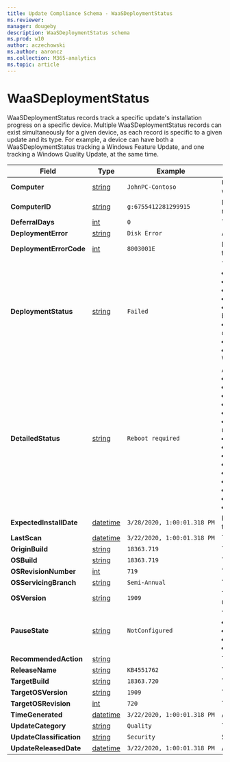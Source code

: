 ```yaml
---
title: Update Compliance Schema - WaaSDeploymentStatus
ms.reviewer: 
manager: dougeby
description: WaaSDeploymentStatus schema
ms.prod: w10
author: aczechowski
ms.author: aaroncz
ms.collection: M365-analytics
ms.topic: article
---
```


# WaaSDeploymentStatus

WaaSDeploymentStatus records track a specific update's installation progress on a specific device. Multiple WaaSDeploymentStatus records can exist simultaneously for a given device, as each record is specific to a given update and its type. For example, a device can have both a WaaSDeploymentStatus tracking a Windows Feature Update, and one tracking a Windows Quality Update, at the same time.

|Field |Type |Example |Description |
|-|-|-----|------------------------|
|**Computer** |[string](/azure/kusto/query/scalar-data-types/string) |`JohnPC-Contoso` |User or Organization-provided device name. If this appears as '#', then Device Name may not be sent through telemetry. To enable Device Name to be sent with telemetry, see [Enroll devices in Update Compliance](update-compliance-get-started.md#enroll-devices-in-update-compliance). |
|**ComputerID** |[string](/azure/kusto/query/scalar-data-types/string) |`g:6755412281299915` |Microsoft Global Device Identifier. This is an internal identifier used by Microsoft. A connection to the end-user Managed Service Account (MSA) service is required for this identifier to be populated; no device data will be present in Update Compliance without this identifier. |
|**DeferralDays** |[int](/azure/kusto/query/scalar-data-types/int) |`0` |The deferral policy for this content type or `UpdateCategory` (Windows `Feature` or `Quality`). |
|**DeploymentError** |[string](/azure/kusto/query/scalar-data-types/string) |`Disk Error` |A readable string describing the error, if any. If empty, there is either no string matching the error or there is no error. |
|**DeploymentErrorCode** |[int](/azure/kusto/query/scalar-data-types/int) |`8003001E` |Microsoft internal error code for the error, if any. If empty, there is either no error or there is *no error code*, meaning that the issue raised does not correspond to an error, but some inferred issue. |
|**DeploymentStatus** |[string](/azure/kusto/query/scalar-data-types/string) |`Failed` |The high-level status of installing this update on this device. Possible values are:<br><li> **Update completed**: Device has completed the update installation.<li> **In Progress**: Device is in one of the various stages of installing an update, detailed in `DetailedStatus`.<li> **Deferred**: A device's deferral policy is preventing the update from being offered by Windows Update.<li> **Canceled**: The update was canceled.<li> **Blocked**: There is a hard block on the update being completed. This could be that another update must be completed before this one, or some other task is blocking the installation of the update.<li> **Unknown**: Update Compliance generated WaaSDeploymentStatus records for devices as soon as it detects an update newer than the one installed on the device. Devices that have not sent any deployment data for that update will have the status `Unknown`.<li> **Update paused**: Devices are paused via Windows Update for Business Pause policies, preventing the update from being offered by Windows Update. <li> **Failed**: Device encountered a failure in the update process, preventing it from installing the update. This may result in an automatic retry in the case of Windows Update, unless the `DeploymentError` indicates the issue requires action before the update can continue.|
|**DetailedStatus** |[string](/azure/kusto/query/scalar-data-types/string) |`Reboot required` |A detailed status for the installation of this update on this device. Possible values are:<br><li> **Not Started**: Update hasn't started because the device is not targeting the latest 2 builds<li> **Update deferred**: When a device's Windows Update for Business policy dictates the update is deferred.<li> **Update paused**: The device's Windows Update for Business policy dictates the update is paused from being offered.<li> **Update offered**: The device has been offered the update, but has not begun downloading it.<li> **Pre-Download tasks passed**: The device has finished all necessary tasks prior to downloading the update.<li> **Compatibility hold**: The device has been placed under a *compatibility hold* to ensure a smooth feature update experience and will not resume the update until the hold has been cleared. For more information, see [Feature Update Status report](update-compliance-feature-update-status.md#safeguard-holds).<li> **Download started**: The update has begun downloading on the device.<li> **Download Succeeded**: The update has successfully completed downloading. <li> **Pre-Install Tasks Passed**: Tasks that must be completed prior to installing the update have been completed.<li> **Install Started**: Installation of the update has begun.<li> **Reboot Required**: The device has finished installing the update, and a reboot is required before the update can be completed.<li> **Reboot Pending**: The device has a scheduled reboot to apply the update.<li> **Reboot Initiated**: The scheduled reboot has been initiated.<li> **Commit**: Changes are being committed post-reboot. This is another step of the installation process.<li> **Update Completed**: The update has successfully installed.|
|**ExpectedInstallDate** |[datetime](/azure/kusto/query/scalar-data-types/datetime)|`3/28/2020, 1:00:01.318 PM`|Rather than the expected date this update will be installed, this should be interpreted as the minimum date Windows Update will make the update available for the device. This takes into account Deferrals. |
|**LastScan** |[datetime](/azure/kusto/query/scalar-data-types/datetime)|`3/22/2020, 1:00:01.318 PM`|The last point in time that this device sent Update Session data. |
|**OriginBuild** |[string](/azure/kusto/query/scalar-data-types/string) |`18363.719` |The build originally installed on the device when this Update Session began. |
|**OSBuild** |[string](/azure/kusto/query/scalar-data-types/string) |`18363.719` |The build currently installed on the device. |
|**OSRevisionNumber** |[int](/azure/kusto/query/scalar-data-types/int) |`719` |The revision of the OSBuild installed on the device. |
|**OSServicingBranch** |[string](/azure/kusto/query/scalar-data-types/string) |`Semi-Annual` |The Servicing Branch or [Servicing Channel](./waas-overview.md#servicing-channels) the device is on. Dictates which Windows updates the device receives and the cadence of those updates. |
|**OSVersion** |[string](/azure/kusto/query/scalar-data-types/string) |`1909` |The version of Windows 10. This typically is of the format of the year of the version's release, following the month. In this example, `1909` corresponds to 2019-09 (September). This maps to the `Major` portion of OSBuild. |
|**PauseState** |[string](/azure/kusto/query/scalar-data-types/string) |`NotConfigured` |The on-client Windows Update for Business Pause state. Reflects whether or not a device has paused Feature Updates.<br><li> **Expired**: The pause period has expired.<li> **NotConfigured**: Pause is not configured.<li> **Paused**: The device was last reported to be pausing this content type.<li> **NotPaused**: The device was last reported to not have any pause on this content type. |
|**RecommendedAction** |[string](/azure/kusto/query/scalar-data-types/string) | |The recommended action to take in the event this device needs attention, if any. |
|**ReleaseName** |[string](/azure/kusto/query/scalar-data-types/string) |`KB4551762` |The KB Article corresponding to the TargetOSRevision, if any. |
|**TargetBuild** |[string](/azure/kusto/query/scalar-data-types/string) |`18363.720` |The target OSBuild, the update being installed or considered as part of this WaaSDeploymentStatus record. |
|**TargetOSVersion** |[string](/azure/kusto/query/scalar-data-types/string) |`1909` |The target OSVersion. |
|**TargetOSRevision** |[int](/azure/kusto/query/scalar-data-types/int) |`720` |The target OSRevisionNumber. |
|**TimeGenerated** |[datetime](/azure/kusto/query/scalar-data-types/datetime) |`3/22/2020, 1:00:01.318 PM`|A DateTime corresponding to the moment Azure Monitor Logs ingested this record to your Log Analytics workspace. |
|**UpdateCategory** |[string](/azure/kusto/query/scalar-data-types/string) |`Quality` |The high-level category of content type this Windows Update belongs to. Possible values are **Feature** and **Quality**. |
|**UpdateClassification** |[string](/azure/kusto/query/scalar-data-types/string) |`Security` |Similar to UpdateCategory, this more specifically determines whether a Quality update is a security update or not. |
|**UpdateReleasedDate** |[datetime](/azure/kusto/query/scalar-data-types/datetime) |`3/22/2020, 1:00:01.318 PM`|A DateTime corresponding to the time the update came available on Windows Update. |
